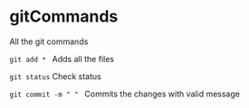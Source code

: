 # gitCommands
All the git commands


```git add * ```      Adds all the files 

```git status```      Check status

```git commit -m " " ```  Commits the changes with valid message
